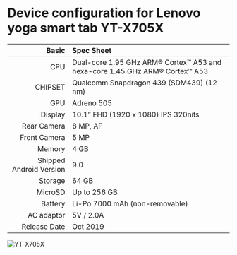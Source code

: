Device configuration for Lenovo yoga smart tab YT-X705X
============================================================
Basic   | Spec Sheet
-------:|:-------------------------
CPU     | Dual-core 1.95 GHz ARM® Cortex™ A53 and hexa-core 1.45 GHz ARM® Cortex™ A53
CHIPSET | Qualcomm Snapdragon 439 (SDM439) (12 nm)
GPU     | Adreno 505
Display | 10.1” FHD (1920 x 1080) IPS 320nits
Rear Camera  | 8 MP, AF
Front Camera | 5 MP
Memory  | 4 GB
Shipped Android Version | 9.0
Storage | 64 GB
MicroSD | Up to 256 GB
Battery | Li-Po 7000 mAh (non-removable)
AC adaptor | 5V / 2.0A
Release Date | Oct 2019

![YT-X705X](https://p1-ofp.static.pub/medias/bWFzdGVyfHJvb3R8NDkzMDU5fGltYWdlL3BuZ3xoMjcvaGQ2LzEwNzk0MTkyOTYxNTY2LnBuZ3w2Y2Y4ZTFjOTA3NTkyYTQ2NmY1YTYwOGQ3ZGM2NmFiMjEyNTliNjQ0NmRjZWEwZGQ3NGNhYzg5YWQ1Y2JmOGZj/lenovo-tablet-yoga-smart-tab-hero.png "YT-X705X")
